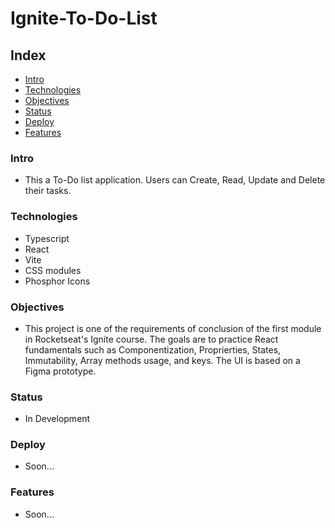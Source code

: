 # Ignite-To-Do-List

## Index

- [Intro](#Intro)
- [Technologies](#Technologies)
- [Objectives](#Objectives)
- [Status](#Status)
- [Deploy](#Deploy)
- [Features](#Features)

### Intro

- This a To-Do list application. Users can Create, Read, Update and Delete their tasks.

### Technologies

- Typescript
- React
- Vite
- CSS modules
- Phosphor Icons

### Objectives

- This project is one of the requirements of conclusion of the first module in Rocketseat's Ignite course. The goals are to practice React fundamentals such as Componentization, Proprierties, States, Immutability, Array methods usage, and keys. The UI is based on a Figma prototype.

### Status

- In Development

### Deploy

- Soon...

### Features

- Soon...

